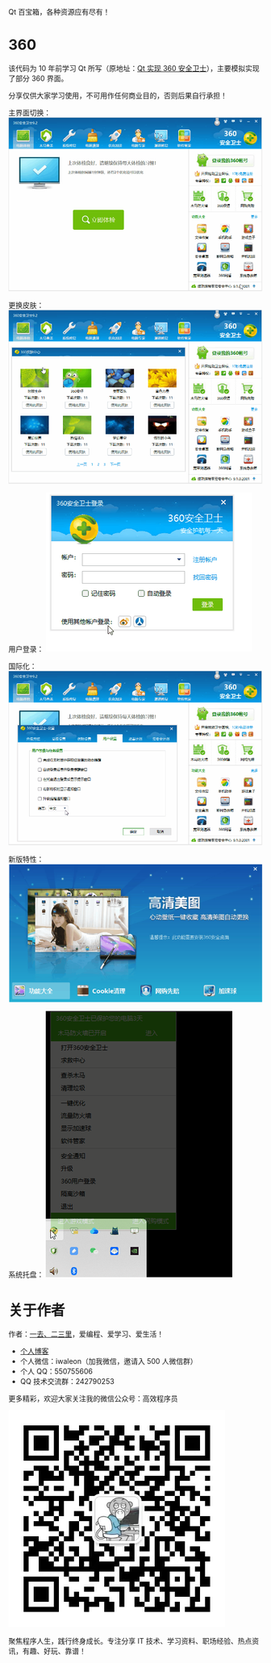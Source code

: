 Qt 百宝箱，各种资源应有尽有！

# 360 

该代码为 10 年前学习 Qt 所写（原地址：[Qt 实现 360 安全卫士](https://bbs.csdn.net/topics/390614347)），主要模拟实现了部分 360 界面。

分享仅供大家学习使用，不可用作任何商业目的，否则后果自行承担！

主界面切换：
![输入图片说明](assets/360_page.gif)

更换皮肤：
![输入图片说明](assets/360_skin.gif)

用户登录：
![输入图片说明](assets/360_login.gif)

国际化：
![输入图片说明](assets/360_language.gif)

新版特性：
![输入图片说明](assets/360_character.gif)

系统托盘：
![输入图片说明](assets/360_tray.gif)

# 关于作者

作者：[一去、二三里](https://waleon.blog.csdn.net/)，爱编程、爱学习、爱生活！

- [个人博客](https://waleon.blog.csdn.net/)
- 个人微信：iwaleon（加我微信，邀请入 500 人微信群）
- 个人 QQ：550755606
- QQ 技术交流群：242790253

更多精彩，欢迎大家关注我的微信公众号：高效程序员

![输入图片说明](assets/qrcode.jpg)

聚焦程序人生，践行终身成长。专注分享 IT 技术、学习资料、职场经验、热点资讯，有趣、好玩、靠谱！
